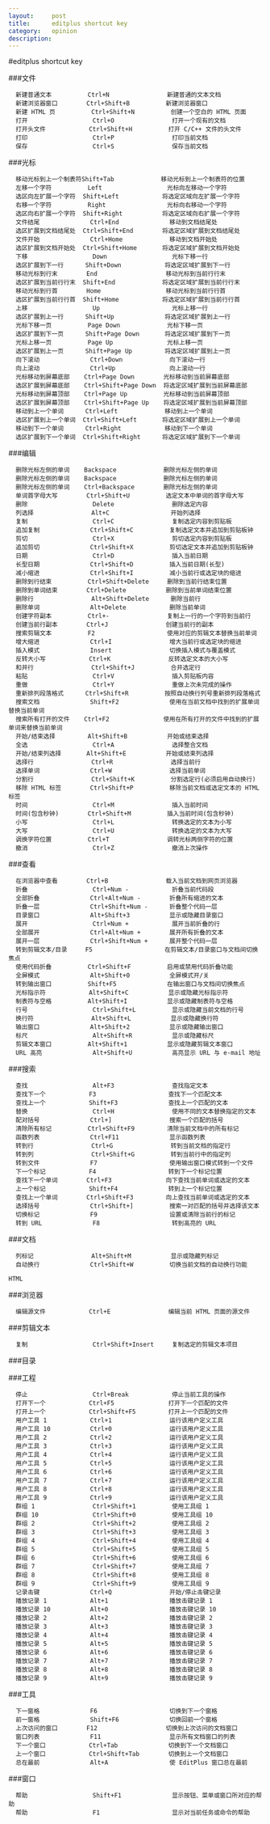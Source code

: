 ```yaml
---
layout:     post
title:      editplus shortcut key
category:   opinion
description: 
---
```

#editplus shortcut key

###文件 

      新建普通文本          Ctrl+N                新建普通的文本文档 
      新建浏览器窗口        Ctrl+Shift+B          新建浏览器窗口 
      新建 HTML 页          Ctrl+Shift+N          创建一个空白的 HTML 页面 
      打开                  Ctrl+O                打开一个现有的文档 
      打开头文件            Ctrl+Shift+H          打开 C/C++ 文件的头文件 
      打印                  Ctrl+P                打印当前文档 
      保存                  Ctrl+S                保存当前文档 
    
###光标 
    
      移动光标到上一个制表符Shift+Tab             移动光标到上一个制表符的位置 
      左移一个字符          Left                  光标向左移动一个字符 
      选区向左扩展一个字符  Shift+Left            将选定区域向左扩展一个字符 
      右移一个字符          Right                 光标向右移动一个字符 
      选区向右扩展一个字符  Shift+Right           将选定区域向右扩展一个字符 
      文件结尾              Ctrl+End              移动到文档结尾处 
      选区扩展到文档结尾处  Ctrl+Shift+End        将选定区域扩展到文档结尾处 
      文件开始              Ctrl+Home             移动到文档开始处 
      选区扩展到文档开始处  Ctrl+Shift+Home       将选定区域扩展到文档开始处 
      下移                  Down                  光标下移一行 
      选区扩展到下一行      Shift+Down            将选定区域扩展到下一行 
      移动光标到行末        End                   移动光标到当前行行末 
      选区扩展到当前行行末  Shift+End             将选定区域扩展到当前行行末 
      移动光标到行首        Home                  移动光标到当前行行首 
      选区扩展到当前行行首  Shift+Home            将选定区域扩展到当前行行首 
      上移                  Up                    光标上移一行 
      选区扩展到上一行      Shift+Up              将选定区域扩展到上一行 
      光标下移一页          Page Down             光标下移一页 
      选区扩展到下一页      Shift+Page Down       将选定区域扩展到下一页 
      光标上移一页          Page Up               光标上移一页 
      选区扩展到上一页      Shift+Page Up         将选定区域扩展到上一页 
      向下滚动              Ctrl+Down             向下滚动一行 
      向上滚动              Ctrl+Up               向上滚动一行 
      光标移动到屏幕底部    Ctrl+Page Down        光标移动到当前屏幕底部 
      选区扩展到屏幕底部    Ctrl+Shift+Page Down  将选定区域扩展到当前屏幕底部 
      光标移动到屏幕顶部    Ctrl+Page Up          光标移动到当前屏幕顶部 
      选区扩展到屏幕顶部    Ctrl+Shift+Page Up    将选定区域扩展到当前屏幕顶部 
      移动到上一个单词      Ctrl+Left             移动到上一个单词 
      选区扩展到上一个单词  Ctrl+Shift+Left       将选定区域扩展到上一个单词 
      移动到下一个单词      Ctrl+Right            移动到下一个单词 
      选区扩展到下一个单词  Ctrl+Shift+Right      将选定区域扩展到下一个单词 
    
###编辑 
    
      删除光标左侧的单词    Backspace             删除光标左侧的单词 
      删除光标左侧的单词    Backspace             删除光标左侧的单词 
      删除光标左侧的单词    Ctrl+Backspace        删除光标左侧的单词 
      单词首字母大写        Ctrl+Shift+U          选定文本中单词的首字母大写 
      删除                  Delete                删除选定内容 
      列选择                Alt+C                 开始列选择 
      复制                  Ctrl+C                复制选定内容到剪贴板 
      追加复制              Ctrl+Shift+C          复制选定文本并追加到剪贴板钟 
      剪切                  Ctrl+X                剪切选定内容到剪贴板 
      追加剪切              Ctrl+Shift+X          剪切选定文本并追加到剪贴板钟 
      日期                  Ctrl+D                插入当前日期 
      长型日期              Ctrl+Shift+D          插入当前日期(长型) 
      减小缩进              Ctrl+Shift+I          减小当前行或选定块的缩进 
      删除到行结束          Ctrl+Shift+Delete     删除到当前行结束位置 
      删除到单词结束        Ctrl+Delete           删除到当前单词结束位置 
      删除行                Alt+Shift+Delete      删除当前行 
      删除单词              Alt+Delete            删除当前单词 
      创建字符副本          Ctrl+-                复制上一行的一个字符到当前行 
      创建当前行副本        Ctrl+J                创建当前行的副本 
      搜索剪辑文本          F2                    使用对应的剪辑文本替换当前单词 
      增大缩进              Ctrl+I                增大当前行或选定块的缩进 
      插入模式              Insert                切换插入模式与覆盖模式 
      反转大小写            Ctrl+K                反转选定文本的大小写 
      和并行                Ctrl+Shift+J          合并选定行 
      粘贴                  Ctrl+V                插入剪贴板内容 
      重做                  Ctrl+Y                重做上次未完成的操作 
      重新排列段落格式      Ctrl+Shift+R          按照自动换行列号重新排列段落格式 
      搜索文档              Shift+F2              使用在当前文档中找到的扩展单词替换当前单词 
      搜索所有打开的文件    Ctrl+F2               使用在所有打开的文件中找到的扩展单词来替换当前单词 
      开始/结束选择         Alt+Shift+B           开始或结束选择 
      全选                  Ctrl+A                选择整合文档 
      开始/结束列选择       Alt+Shift+E           开始或结束列选择 
      选择行                Ctrl+R                选择当前行 
      选择单词              Ctrl+W                选择当前单词 
      分割行                Ctrl+Shift+K          分割选定行(必须启用自动换行) 
      移除 HTML 标签        Ctrl+Shift+P          移除当前文档或选定文本的 HTML 标签 
      时间                  Ctrl+M                插入当前时间 
      时间(包含秒钟)        Ctrl+Shift+M          插入当前时间(包含秒钟) 
      小写                  Ctrl+L                转换选定的文本为小写 
      大写                  Ctrl+U                转换选定的文本为大写 
      调换字符位置          Ctrl+T                调转光标两侧字符的位置 
      撤消                  Ctrl+Z                撤消上次操作 
    
###查看 
    
      在浏览器中查看        Ctrl+B                载入当前文档到网页浏览器 
      折叠                  Ctrl+Num -            折叠当前代码段 
      全部折叠              Ctrl+Alt+Num -        折叠所有缩进的文本 
      折叠一层              Ctrl+Shift+Num -      折叠整个代码一层 
      目录窗口              Alt+Shift+3           显示或隐藏目录窗口 
      展开                  Ctrl+Num +            展开当前折叠的行 
      全部展开              Ctrl+Alt+Num +        展开所有折叠的文本 
      展开一层              Ctrl+Shift+Num +      展开整个代码一层 
      转到剪辑文本/目录     F5                    在剪辑文本/目录窗口与文档间切换焦点 
      使用代码折叠          Ctrl+Shift+F          启用或禁用代码折叠功能 
      全屏模式              Alt+Shift+0           全屏模式开/关 
      转到输出窗口          Shift+F5              在输出窗口与文档间切换焦点 
      光标指示符            Alt+Shift+C           显示或隐藏光标指示符 
      制表符与空格          Alt+Shift+I           显示或隐藏制表符与空格 
      行号                  Ctrl+Shift+L          显示或隐藏当前文档的行号 
      换行符                Alt+Shift+L           显示或隐藏换行符 
      输出窗口              Alt+Shift+2           显示或隐藏输出窗口 
      标尺                  Alt+Shift+R           显示或隐藏标尺 
      剪辑文本窗口          Alt+Shift+1           显示或隐藏剪辑文本窗口 
      URL 高亮              Alt+Shift+U           高亮显示 URL 与 e-mail 地址 
    
###搜索 
    
      查找                  Alt+F3                查找指定文本 
      查找下一个            F3                    查找下一个匹配文本 
      查找上一个            Shift+F3              查找上一个匹配的文本 
      替换                  Ctrl+H                使用不同的文本替换指定的文本 
      配对括号              Ctrl+]                搜索一个匹配的括号 
      清除所有标记          Ctrl+Shift+F9         清除当前文档中的所有标记 
      函数列表              Ctrl+F11              显示函数列表 
      转到行                Ctrl+G                转到当前文档的指定行 
      转到列                Ctrl+Shift+G          转到当前行中的指定列 
      转到文件              F7                    使用输出窗口模式转到一个文件 
      下一个标记            F4                    转到下一个标记位置 
      查找下一个单词        Ctrl+F3               向下查找当前单词或选定的文本 
      上一个标记            Shift+F4              转到上一个标记位置 
      查找上一个单词        Ctrl+Shift+F3         向上查找当前单词或选定的文本 
      选择括号              Ctrl+Shift+]          搜索一对匹配的括号并选择该文本 
      切换标记              F9                    设置或清除当前行的标记 
      转到 URL              F8                    转到高亮的 URL 
    
###文档 
    
      列标记                Alt+Shift+M           显示或隐藏列标记 
      自动换行              Ctrl+Shift+W          切换当前文档的自动换行功能 
    
    HTML 
    
    
###浏览器 
    
      编辑源文件            Ctrl+E                编辑当前 HTML 页面的源文件 
    
###剪辑文本 
    
      复制                  Ctrl+Shift+Insert     复制选定的剪辑文本项目 
    
###目录 
    
    
###工程 
    
      停止                  Ctrl+Break            停止当前工具的操作 
      打开下一个            Ctrl+F5               打开下一个匹配的文件 
      打开上一个            Ctrl+Shift+F5         打开上一个匹配的文件 
      用户工具 1            Ctrl+1                运行该用户定义工具 
      用户工具 10           Ctrl+0                运行该用户定义工具 
      用户工具 2            Ctrl+2                运行该用户定义工具 
      用户工具 3            Ctrl+3                运行该用户定义工具 
      用户工具 4            Ctrl+4                运行该用户定义工具 
      用户工具 5            Ctrl+5                运行该用户定义工具 
      用户工具 6            Ctrl+6                运行该用户定义工具 
      用户工具 7            Ctrl+7                运行该用户定义工具 
      用户工具 8            Ctrl+8                运行该用户定义工具 
      用户工具 9            Ctrl+9                运行该用户定义工具 
      群组 1                Ctrl+Shift+1          使用工具组 1 
      群组 10               Ctrl+Shift+0          使用工具组 10 
      群组 2                Ctrl+Shift+2          使用工具组 2 
      群组 3                Ctrl+Shift+3          使用工具组 3 
      群组 4                Ctrl+Shift+4          使用工具组 4 
      群组 5                Ctrl+Shift+5          使用工具组 5 
      群组 6                Ctrl+Shift+6          使用工具组 6 
      群组 7                Ctrl+Shift+7          使用工具组 7 
      群组 8                Ctrl+Shift+8          使用工具组 8 
      群组 9                Ctrl+Shift+9          使用工具组 9 
      记录击键              Ctrl+Q                开始/停止击键记录 
      播放记录 1            Alt+1                 播放击键记录 1 
      播放记录 10           Alt+0                 播放击键记录 10 
      播放记录 2            Alt+2                 播放击键记录 2 
      播放记录 3            Alt+3                 播放击键记录 3 
      播放记录 4            Alt+4                 播放击键记录 4 
      播放记录 5            Alt+5                 播放击键记录 5 
      播放记录 6            Alt+6                 播放击键记录 6 
      播放记录 7            Alt+7                 播放击键记录 7 
      播放记录 8            Alt+8                 播放击键记录 8 
      播放记录 9            Alt+9                 播放击键记录 9 
    
###工具 
    
      下一窗格              F6                    切换到下一个窗格 
      前一窗格              Shift+F6              切换回前一个窗格 
      上次访问的窗口        F12                   切换到上次访问的文档窗口 
      窗口列表              F11                   显示所有文档窗口的列表 
      下一个窗口            Ctrl+Tab              切换到下一个文档窗口 
      上一个窗口            Ctrl+Shift+Tab        切换到上一个文档窗口 
      总在最前              Alt+A                 使 EditPlus 窗口总在最前 
    
###窗口 
    
      帮助                  Shift+F1              显示按钮、菜单或窗口所对应的帮助 
      帮助                  F1                    显示对当前任务或命令的帮助 
